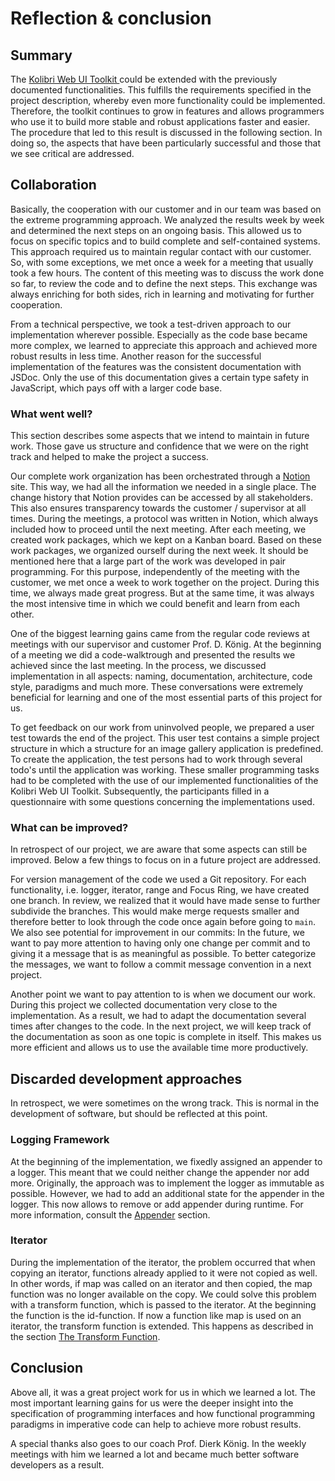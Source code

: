 # Reflection & conclusion

## Summary

The [Kolibri Web UI Toolkit ](https://webengineering-fhnw.github.io/Kolibri/)could be extended with the previously documented functionalities. This fulfills the requirements specified in the project description, whereby even more functionality could be implemented. Therefore, the toolkit continues to grow in features and allows programmers who use it to build more stable and robust applications faster and easier. The procedure that led to this result is discussed in the following section. In doing so, the aspects that have been particularly successful and those that we see critical are addressed.

## Collaboration

Basically, the cooperation with our customer and in our team was based on the extreme programming approach. We analyzed the results week by week and determined the next steps on an ongoing basis. This allowed us to focus on specific topics and to build complete and self-contained systems. This approach required us to maintain regular contact with our customer. So, with some exceptions, we met once a week for a meeting that usually took a few hours. The content of this meeting was to discuss the work done so far, to review the code and to define the next steps. This exchange was always enriching for both sides, rich in learning and motivating for further cooperation.

From a technical perspective, we took a test-driven approach to our implementation wherever possible. Especially as the code base became more complex, we learned to appreciate this approach and achieved more robust results in less time. Another reason for the successful implementation of the features was the consistent documentation with JSDoc. Only the use of this documentation gives a certain type safety in JavaScript, which pays off with a larger code base.

### What went well?

This section describes some aspects that we intend to maintain in future work. Those gave us structure and confidence that we were on the right track and helped to make the project a success.

Our complete work organization has been orchestrated through a [Notion](https://www.notion.so/) site. This way, we had all the information we needed in a single place. The change history that Notion provides can be accessed by all stakeholders. This also ensures transparency towards the customer / supervisor at all times. During the meetings, a protocol was written in Notion, which always included how to proceed until the next meeting. After each meeting, we created work packages, which we kept on a Kanban board. Based on these work packages, we organized ourself during the next week. It should be mentioned here that a large part of the work was developed in pair programming. For this purpose, independently of the meeting with the customer, we met once a week to work together on the project. During this time, we always made great progress. But at the same time, it was always the most intensive time in which we could benefit and learn from each other.

One of the biggest learning gains came from the regular code reviews at meetings with our supervisor and customer Prof. D. König. At the beginning of a meeting we did a code-walktrough and presented the results we achieved since the last meeting. In the process, we discussed implementation in all aspects: naming, documentation, architecture, code style, paradigms and much more. These conversations were extremely beneficial for learning and one of the most essential parts of this project for us.

To get feedback on our work from uninvolved people, we prepared a user test towards the end of the project. This user test contains a simple project structure in which a structure for an image gallery application is predefined. To create the application, the test persons had to work through several todo's until the application was working. These smaller programming tasks had to be completed with the use of our implemented functionalities of the Kolibri Web UI Toolkit. Subsequently, the participants filled in a questionnaire with some questions concerning the implementations used.

### What can be improved?

In retrospect of our project, we are aware that some aspects can still be improved. Below a few things to focus on in a future project are addressed.

For version management of the code we used a Git repository. For each functionality, i.e. logger, iterator, range and Focus Ring, we have created one branch. In review, we realized that it would have made sense to further subdivide the branches. This would make merge requests smaller and therefore better to look through the code once again before going to `main`. We also see potential for improvement in our commits: In the future, we want to pay more attention to having only one change per commit and to giving it a message that is as meaningful as possible. To better categorize the messages, we want to follow a commit message convention in a next project.

Another point we want to pay attention to is when we document our work. During this project we collected documentation very close to the implementation. As a result, we had to adapt the documentation several times after changes to the code. In the next project, we will keep track of the documentation as soon as one topic is complete in itself. This makes us more efficient and allows us to use the available time more productively.

## Discarded development approaches

In retrospect, we were sometimes on the wrong track. This is normal in the development of software, but should be reflected at this point.

### Logging Framework

At the beginning of the implementation, we fixedly assigned an appender to a logger. This meant that we could neither change the appender nor add more. Originally, the approach was to implement the logger as immutable as possible. However, we had to add an additional state for the appender in the logger. This now allows to remove or add appender during runtime. For more information, consult the [Appender](../technical-documentation/logging-framework.md#appender-1) section.

### Iterator

During the implementation of the iterator, the problem occurred that when copying an iterator, functions already applied to it were not copied as well. In other words, if map was called on an iterator and then copied, the map function was no longer available on the copy. We could solve this problem with a transform function, which is passed to the iterator. At the beginning the function is the id-function. If now a function like map is used on an iterator, the transform function is extended. This happens as described in the section [The Transform Function](../technical-documentation/iterator.md#the-transform-function).

## Conclusion

Above all, it was a great project work for us in which we learned a lot. The most important learning gains for us were the deeper insight into the specification of programming interfaces and how functional programming paradigms in imperative code can help to achieve more robust results.

A special thanks also goes to our coach Prof. Dierk König. In the weekly meetings with him we learned a lot and became much better software developers as a result.
